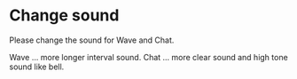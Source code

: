 # Change sound

Please change the sound for Wave and Chat.

Wave ... more longer interval sound.
Chat ... more clear sound and high tone sound like bell.

